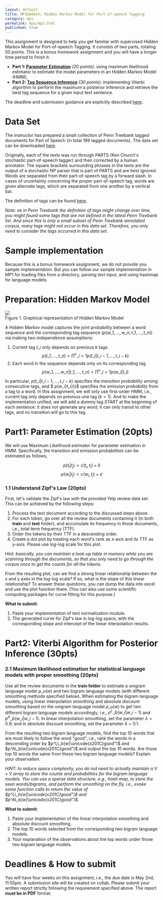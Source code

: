 ```yaml
---
layout: default     
title: MP3&mdash; Hidden Markov Model for Port-of-speech Tagging     
category: mps    
permalink: mps/mp3.html    
published: true    
---
```


This assignment is designed to help you get familiar with supervised Hidden Markov Model for Port-of-speech Tagging. It consists of two parts, totaling 50 points. This is a bonus homework assignment and you will have a longer time period to finish it.

<!--snippet-->

* **Part 1: [Parameter Estimation](#est)** *(20 points)*: using maximum likelihood estimator to estimate the model parameters in an Hidden Markov Model (HMM);
* **Part 2: [Tag Sequence Inference](#inf)** *(30 points)*: implementing Viterbi algorithm to perform the maximum a posterior inference and retrieve the best tag sequence for a given input text sentence.

The deadline and submission guidance are explicitly described [here](#time).

# Data Set

The instructor has prepared a small collection of Penn Treebank tagged documents for Part of Speech (in total 199 tagged documents). The data set can be downloaded [here]({{site.baseurl}}/docs/codes/postag.zip). 

Originally, each of the texts was run through PARTS (Ken Church's stochastic part-of-speech tagger) and then corrected by a human annotator. The square brackets surrounding phrases in the texts are the output of a stochastic NP parser that is part of PARTS and are best ignored. Words are separated from their part-of-speech tag by a forward slash. In cases of uncertainty concerning the proper part-of-speech tag, words are given alternate tags, which are separated from one another by a vertical bar.

The definition of tags can be found [here](http://www.ling.upenn.edu/courses/Fall_2003/ling001/penn_treebank_pos.html). 

*Note: as in Penn Treebank the definition of tags might change over time, you might found some tags that are not defined in the latest Penn Treebank list. And since this is only a small subset of Penn Treebank annotated corpus, many tags might not occur in this data set. Therefore, you only need to consider the tags occurred in this data set.*

# Sample implementation

Because this is a bonus homework assignment, we do not provide you sample implementation. But you can follow our sample implementation in MP1 for loading files from a directory, parsing text input, and using hashmap for language models.  

# <a name="preparation"></a>Preparation: Hidden Markov Model

![]({{site.baseurl}}/docs/codes/HMM.PNG)                                 
Figure 1. Graphical representation of Hidden Markov Model

A Hidden Markov model captures the joint probability between a word sequence and the corresponding tag sequence ($p(w\_1,\dots,w\_n,t\_1,\dots,t\_n)$) via making two independence assumptions:               
1. Current tag $t\_i$ only depends on previous $k$ tags:               
	$$p(t\_1,\dots,t\_n)=\prod^n\_{i=1} p(t\_i|t\_{i-1},\dots,t\_{i-k})$$           
2. Each word in the sequence depends only on its corresponding tag
	$$p(w\_1,\dots,w\_n|t\_1,\dots,t\_n)=\prod^n\_{i=1} p(w\_i|t\_{i})$$

In particular, $p(t\_i|t\_{i-1},\dots,t\_{i-k})$ specifies the *transition probability* among consecutive tags, and $ p(w\_i|t\_{i})$ specifies the *emission probability* from a tag to a word. In this assignment, we will only use first-order HMM, i.e., current tag only depends on previous one tag ($k=1$). And to make the implementation unified, we will add a dummy tag *START* at the beginning of each sentence: it does not generate any word, it can only transit to other tags, and no transition will go to this tag.      

# <a name="est"></a>Part1: Parameter Estimation (20pts)      

We will use Maximum Likelihood estimator for parameter estimation in HMM. Specifically, the transition and emission probabilities can be estimated as follows,

$$p(t_i|t_j)\propto c(t_j,t_i)+\delta$$
$$p(w_i|t_j)\propto c(w_i,t_j)+\sigma$$

### 1.1 Understand Zipf's Law (20pts)

First, let's validate the Zipf's law with the provided Yelp review data set. This can be achieved by the following steps:

1. Process the text document according to the discussed steps above.
2. For each token, go over all the review documents containing it  (in both **train** and **test** folder), and accumulate its frequency in those documents, i.e., total term frequency (TTF).
3. Order the tokens by their TTF in a descending order.
4. Create a dot plot by treating each word's rank as x-axis and its TTF as y-axis. Please use log-log scale for this plot.

*Hint: basically, you can maintain a look-up table in memory while you are scanning through the documents, so that you only need to go through the corpus once to get the counts for all the tokens.*

From the resulting plot, can we find a strong linear relationship between the x and y axes in the log-log scale? If so, what is the slope of this linear relationship? To answer these questions, you can dump the data into excel and use the plot function there. (You can also use some scientific computing packages for curve fitting for this purpose.)          

**What to submit**: 

1. Paste your implementation of text normalization module.
2. The generated curve for Zipf's law in log-log space, with the corresponding slope and intercept of the linear interpolation results.
 
 
# <a name="inf"></a>Part2: Viterbi Algorithm for Posterior Inference (30pts)

### 2.1 Maximum likelihood estimation for statistical language models with proper smoothing (20pts)

Use all the review documents in the **train folder** to estimate a unigram language model $p\_u(w)$ and two bigram language models (with different smoothing methods specified below). When estimating the bigram language models, using linear interpolation smoothing and absolute discount smoothing based on the unigram language model $p\_u(w)$ to get two different bigram language models accordingly, i.e., $p^L\_b(w\_i|w\_{i-1})$ and $p^A\_b(w\_i|w\_{i-1})$. In linear interpolation smoothing, set the parameter $\lambda=0.9$; and in absolute discount smoothing, set the parameter $\delta=0.1$.

From the resulting two bigram language models, find the top 10 words that are most likely to follow the word "good", i.e., rank the words in a descending order by $p^L\_b(w|\unicode{x201C}good")$ and $p^A\_b(w|\unicode{x201C}good")$ and output the top 10 words. Are those top 10 words the same from these two bigram language models? Explain your observation.

*HINT: to reduce space complexity, you do not need to actually maintain a $V\times V$ array to store the counts and probabilities for the bigram language models. You can use a sparse data structure, e.g., hash map, to store the seen words/bigrams, and perform the smoothing on the fly, i.e., evoke some function calls to return the value of $p^L\_b(w|\unicode{x201C}good")$ and $p^A\_b(w|\unicode{x201C}good")$.* 

**What to submit**:

1. Paste your implementation of the linear interpolation smoothing and absolute discount smoothing.
2. The top 10 words selected from the corresponding two bigram language models.
3. Your explanation of the observations about the top words under those two bigram language models.


# <a name="time"></a>Deadlines & How to submit

You will have four weeks on this assignment, i.e., the due date is May 2nd, 11:55pm. A submission site will be created on collab. Please submit your written report strictly following the requirement specified above. The report **must be in PDF** format.   

